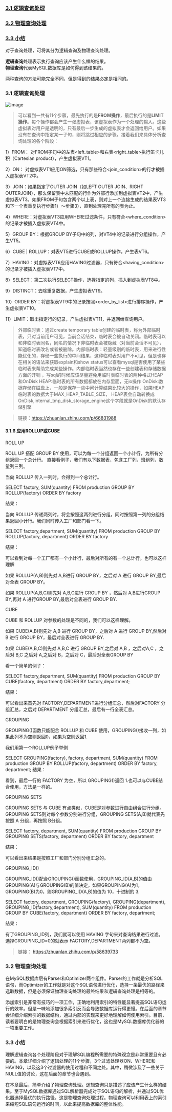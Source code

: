 ### [3.1 逻辑查询处理](#3.1)

### [3.2 物理查询处理](#3.2)

### [3.3 小结](#3.3)


对于查询处理，可将其分为逻辑查询及物理查询处理。   

**逻辑查询**处理表示执行查询应该产生什么样的结果。  
**物理查询**代表MySQL数据库是如何得到该结果的。  

两种查询的方法可能完全不同，但是得到的结果必定是相同的。



<h3 id="3.1">3.1 逻辑查询处理</h3>

![image](https://user-images.githubusercontent.com/1744922/129301616-598d56ff-672b-49be-a729-c27d41f9f138.png)

>可以看到一共有11个步骤，最先执行的是**FROM操作**，最后执行的是**LIMIT操作**。每个操作都会产生一张虚拟表，该虚拟表作为一个处理的输入。这些虚拟表对用户是透明的，只有最后一步生成的虚拟表才会返回给用户。如果没有在查询中指定某一子句，则将跳过相应的步骤。接着我们来具体分析查询处理的各个阶段：

1）FROM： 对FROM子句中的左表<left_table>和右表<right_table>执行笛卡儿积（Cartesian product），产生虚拟表VT1。  

2）ON： 对虚拟表VT1应用ON筛选，只有那些符合<join_condition>的行才被插入虚拟表VT2中。  

3）JOIN：如果指定了OUTER JOIN（如LEFT OUTER JOIN、RIGHT OUTERJOIN），那么保留表中未匹配的行作为外部行添加到虚拟表VT2中，产生虚拟表VT3。如果FROM子句包含两个以上表，则对上一个连接生成的结果表VT3和下一个表重复执行步骤1）～步骤3），直到处理完所有的表为止。  

4）WHERE：对虚拟表VT3应用WHERE过滤条件，只有符合<where_condition>的记录才被插入虚拟表VT4中。  

5）GROUP BY：根据GROUP BY子句中的列，对VT4中的记录进行分组操作，产生VT5。

6）CUBE | ROLLUP：对表VT5进行CUBE或ROLLUP操作，产生表VT6。

7）HAVING：对虚拟表VT6应用HAVING过滤器，只有符合<having_condition>的记录才被插入虚拟表VT7中。  

8）SELECT：第二次执行SELECT操作，选择指定的列，插入到虚拟表VT8中。  

9）DISTINCT：去除重复数据，产生虚拟表VT9。  

10）ORDER BY：将虚拟表VT9中的记录按照<order_by_list>进行排序操作，产生虚拟表VT10。  

11）LIMIT：取出指定行的记录，产生虚拟表VT11，并返回给查询用户。


>外部临时表：通过create temporary table创建的临时表，称为外部临时表，只对当前用户可见，当前会话结束，临时表会被自动关闭。临时表可以和非临时表同名，同名的情况下非临时表会被隐藏（对当前会话不可见），知道临时表改名或者被删除。内部临时表：轻量级别的临时表，用来进行性能优化的，存储一些执行的中间结果，这种临时表对用户不可见，但是也存在相关的语法来获取explain和show status可以查看mysql是否使用了某些临时表来帮助完成某些操作。内部临时表当然也存在一些创建表和存储数据方面的开销 ，写sql的时候应该尽量避免用临时表临时表的两种格式HEAP和OnDisk
>HEAP:临时表的所有数据都放在内存里面，无io操作
>OnDisk:数据存储在磁盘上，一般是保存一些中间计算结果比较大的操作，如果HEAP临时表的数据大于MAX_HEAP_TABLE_SIZE，
>HEAP表会自动转换成OnDisk,internal_tmp_disk_storage_engine这个字段就是OnDisk的默认存储引擎


>链接：https://zhuanlan.zhihu.com/p/66831988



#### 3.1.6 应用ROLLUP或CUBE

ROLL UP


ROLL UP 搭配 GROUP BY 使用，可以为每一个分组返回一个小计行，为所有分组返回一个总计行。
直接看例子，我们有以下数据表，包含工厂列，班组列，数量列三列。



当向 ROLLUP 传入一列时，会得到一个总计行。

SELECT factory,
 SUM(quantity)
FROM production
GROUP BY ROLLUP(factory)
ORDER BY factory

结果：



当向 ROLLUP 传递两列时，将会按照这两列进行分组，同时按照第一列的分组结果返回小计行。我们同时传入工厂和部门看一下。

SELECT factory,department,
 SUM(quantity)
FROM production
GROUP BY ROLLUP(factory, department)
ORDER BY factory

结果：



可以看到对每一个工厂都有一个小计行，最后对所有的有一个总计行。也可以这样理解


如果 ROLLUP(A,B)则先对 A,B进行 GROUP BY，之后对 A 进行 GROUP BY,最后对全表 GROUP BY。


如果 ROLLUP(A,B,C)则先对 A,B,C进行 GROUP BY ，然后对 A,B进行GROUP BY,再对 A 进行GROUP BY,最后对全表进行 GROUP BY.


CUBE


CUBE 和 ROLLUP 对参数的处理是不同的，我们可以这样理解。


如果 CUBE(A,B)则先对 A,B 进行 GROUP BY，之后对 A 进行 GROUP BY,然后对 B 进行 GROUP BY，最后对全表进行 GROUP BY.


如果 CUBE(A,B,C)则先对 A,B,C 进行 GROUP BY,之后对 A,B ，之后对A,C ，之后对 B,C 之后对 A,之后对 B，之后对 C，最后对全表GROUP BY


看一个简单的例子：

SELECT factory,department,
 SUM(quantity)
FROM production
GROUP BY CUBE(factory, department)
ORDER BY factory,department;

结果：



可以看出来首先对 FACTORY,DEPARTMENT进行分组汇总，然后对FACTORY 分组汇总，之后对 DEPARTMENT 分组汇总，最后有一行全表汇总。


GROUPING


GROUPING()函数只能配合 ROLLUP 和 CUBE 使用，GROUPING()接收一列，如果此列不为空则返回0，如果为空则返回1.


我们用第一个ROLLUP例子举例

SELECT GROUPING(factory),
  factory,
  department,
 SUM(quantity)
FROM production
GROUP BY ROLLUP(factory, department)
ORDER BY factory,
  department;
结果：



看到，最后一行的 FACTORY 为空，所以 GROUPING()返回 1.也可以与CUBE结合使用，方法是一样的。


GROUPING SETS


GROUPING SETS 与 CUBE 有点类似，CUBE是对参数进行自由组合进行分组。GROUPING SETS则对每个参数分别进行分组，GROUPING SETS(A,B)就代表先按照 A 分组，再按照 B分组。

SELECT factory,
  department,
 SUM(quantity)
FROM production
GROUP BY GROUPING SETS(factory, department)
ORDER BY factory,
  department

结果：




可以看出来结果是按照工厂和部门分别分组汇总的。


GROUPING_ID()


GROUPING_ID()配合GROUPING()函数使用，GROUPING_ID(A,B)的值由GROUPING(A)与GROUPING(B)的值决定，如果GROUPING(A)为1，GROUPING(B)为0，则GROUPING_ID(A,B)的值为 10，十进制的 3.

SELECT factory,
  department,
 GROUPING(factory),
 GROUPING(department),
 GROUPING_ID(factory,department),
 SUM(quantity)
FROM production
GROUP BY CUBE(factory, department)
ORDER BY factory,
  department;

结果：


有了GROUPING_ID列，我们就可以使用 HAVING 字句来对查询结果进行过滤。选择GROUPING_ID=0的就表示 FACTORY,DEPARTMENT两列都不为空。

> 链接： https://zhuanlan.zhihu.com/p/58639733


<h3 id="3.2">3.2 物理查询处理</h3>

在MySQL数据库层有Parser和Optimizer两个组件。Parser的工作就是分析SQL语句，而Optimizer的工作就是对这个SQL语句进行优化，选择一条最优的路径来选取数据，但是必须保证物理查询处理的最终结果和逻辑查询处理是相等的。

添加索引是非常有技巧的一项工作，正确地利用索引的特性能显著提高SQL语句运行的效率。但是一味地添加很多索引反而会导致数据库运行得更慢。在后面的章节会详细介绍索引的数据结构，通过内部的实现来更好地理解如何使用索引。目前，读者要明白的是物理查询会根据索引来进行优化，这也是MySQL数据库优化器的一项重要工作。

<h3 id="3.3">3.3 小结</h3>

理解逻辑查询各个处理阶段对于理解SQL编程所需要的特殊观念是非常重要且有必要的。本章详细介绍了逻辑处理的11个步骤，3个过滤处理器ON、WHERE和HAVING，以及这3个过滤器的使用过程和不同之处。其中，稍微涉及了一些关于NULL值的讨论，这在后面的章节也会遇到。  

在本章最后，简单介绍了物理查询处理。逻辑查询只是描述了应该产生什么样的结果。至于MySQL数据库通过SQL解析器完成对于SQL语句的解析，并通过SQL优化器选择最优的执行路径，这是物理查询处理过程。物理查询可以利用表上的索引来缩短SQL语句运行的时间，以此来提高数据库的整体性能。
